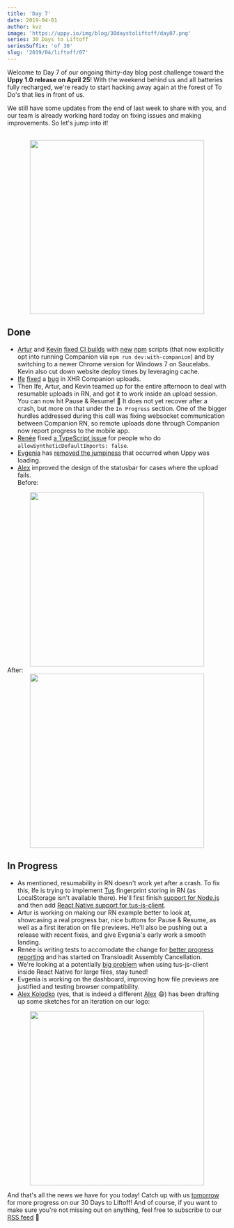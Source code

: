 ```yaml
---
title: 'Day 7'
date: 2019-04-01
author: kvz
image: 'https://uppy.io/img/blog/30daystoliftoff/day07.png'
series: 30 Days to Liftoff
seriesSuffix: 'of 30'
slug: '2019/04/liftoff/07'
---
```


Welcome to Day 7 of our ongoing thirty-day blog post challenge toward the **Uppy
1.0 release on April 25**! With the weekend behind us and all batteries fully
recharged, we're ready to start hacking away again at the forest of To Do's that
lies in front of us.

We still have some updates from the end of last week to share with you, and our
team is already working hard today on fixing issues and making improvements. So
let's jump into it!

<!--truncate-->

<center><br /><img width="400" src="/img/blog/30daystoliftoff/day07.png" /><br /></center>

## Done

- [Artur](https://transloadit.com/about/#artur) and
  [Kevin](https://transloadit.com/about/#kvz)
  [fixed CI builds](https://github.com/transloadit/uppy/commit/130b79076c4cee54f1d6045f7ff359d1f46a9c72)
  with
  [new](https://github.com/transloadit/uppy/commit/5f4f1cf17e23c195d4a3907d7bb94599ec882ae6)
  [npm](https://github.com/transloadit/uppy/commit/f0ca917a1e238e672540fd1a605c2dee8a81b195)
  scripts (that now explicitly opt into running Companion via
  `npm run dev:with-companion`) and by switching to a newer Chrome version for
  Windows 7 on Saucelabs. Kevin also cut down website deploy times by leveraging
  cache.
- [Ife](https://transloadit.com/about/#ife)
  [fixed](https://github.com/transloadit/uppy/commit/c1abfea33d0c3e80809814c1048b156028c8fcf9)
  a [bug](https://github.com/transloadit/uppy/issues/1390) in XHR Companion
  uploads.
- Then Ife, Artur, and Kevin teamed up for the entire afternoon to deal with
  resumable uploads in RN, and got it to work inside an upload session. You can
  now hit Pause & Resume! :tada: It does not yet recover after a crash, but more
  on that under the `In Progress` section. One of the bigger hurdles addressed
  during this call was fixing websocket communication between Companion RN, so
  remote uploads done through Companion now report progress to the mobile app.
- [Renée](https://transloadit.com/about/#renee) fixed
  [a TypeScript issue](https://github.com/transloadit/uppy/pull/1396) for people
  who do `allowSyntheticDefaultImports: false`.
- [Evgenia](https://github.com/lakesare) has
  [removed the jumpiness](https://github.com/transloadit/uppy/pull/1383) that
  occurred when Uppy was loading.
- [Alex](https://transloadit.com/about/#alex) improved the design of the
statusbar for cases where the upload fails. <br /> Before:<br />
<center><img width="400" src="/img/blog/30daystoliftoff/2019-04-liftoff-07a.png" /></center>
After:<br />
<center><img width="400" src="/img/blog/30daystoliftoff/2019-04-liftoff-07b.png" /></center>

## In Progress

- As mentioned, resumability in RN doesn't work yet after a crash. To fix this,
  Ife is trying to implement [Tus](https://tus.io) fingerprint storing in RN (as
  LocalStorage isn't available there). He'll first finish
  [support for Node.js](https://github.com/tus/tus-js-client/pull/73/files) and
  then add
  [React Native support for tus-js-client](https://github.com/tus/tus-js-client#react-native-support).
- Artur is working on making our RN example better to look at, showcasing a real
  progress bar, nice buttons for Pause & Resume, as well as a first iteration on
  file previews. He'll also be pushing out a release with recent fixes, and give
  Evgenia's early work a smooth landing.
- Renée is writing tests to accomodate the change for
  [better progress reporting](https://github.com/transloadit/uppy/pull/1376) and
  has started on Transloadit Assembly Cancellation.
- We're looking at a potentially
  [big problem](https://github.com/tus/tus-js-client/issues/146) when using
  tus-js-client inside React Native for large files, stay tuned!
- Evgenia is working on the dashboard, improving how file previews are justified
  and testing browser compatibility.
- [Alex Kolodko](https://github.com/alexkolodko) (yes, that is indeed a
  different [Alex](https://github.com/nqst) :smile:) has been drafting up some
  sketches for an iteration on our logo:

<center><img width="400" src="/img/blog/30daystoliftoff/2019-04-liftoff-07c.png" /></center>

And that's all the news we have for you today! Catch up with us
[tomorrow](/blog/2019/04/liftoff-08/) for more progress on our 30 Days to
Liftoff! And of course, if you want to make sure you're not missing out on
anything, feel free to subscribe to our [RSS feed](https://uppy.io/atom.xml)
:rocket:
